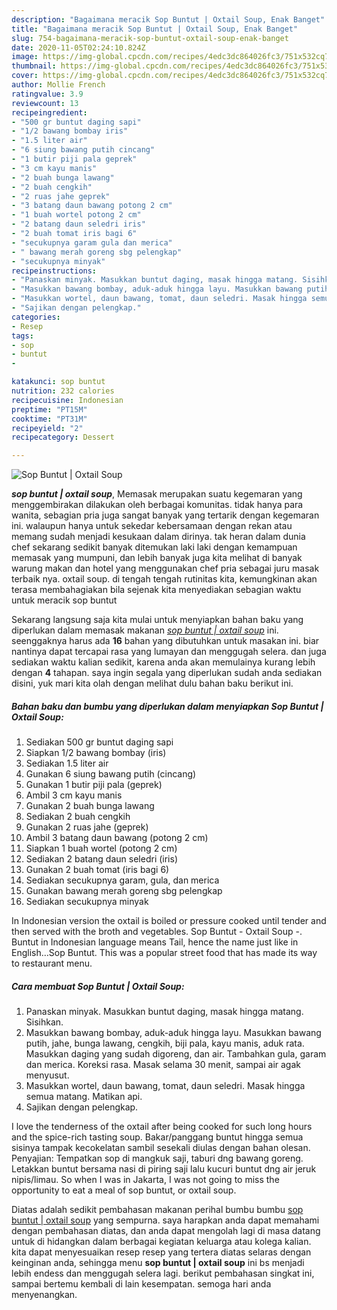```yaml
---
description: "Bagaimana meracik Sop Buntut | Oxtail Soup, Enak Banget"
title: "Bagaimana meracik Sop Buntut | Oxtail Soup, Enak Banget"
slug: 754-bagaimana-meracik-sop-buntut-oxtail-soup-enak-banget
date: 2020-11-05T02:24:10.824Z
image: https://img-global.cpcdn.com/recipes/4edc3dc864026fc3/751x532cq70/sop-buntut-oxtail-soup-foto-resep-utama.jpg
thumbnail: https://img-global.cpcdn.com/recipes/4edc3dc864026fc3/751x532cq70/sop-buntut-oxtail-soup-foto-resep-utama.jpg
cover: https://img-global.cpcdn.com/recipes/4edc3dc864026fc3/751x532cq70/sop-buntut-oxtail-soup-foto-resep-utama.jpg
author: Mollie French
ratingvalue: 3.9
reviewcount: 13
recipeingredient:
- "500 gr buntut daging sapi"
- "1/2 bawang bombay iris"
- "1.5 liter air"
- "6 siung bawang putih cincang"
- "1 butir piji pala geprek"
- "3 cm kayu manis"
- "2 buah bunga lawang"
- "2 buah cengkih"
- "2 ruas jahe geprek"
- "3 batang daun bawang potong 2 cm"
- "1 buah wortel potong 2 cm"
- "2 batang daun seledri iris"
- "2 buah tomat iris bagi 6"
- "secukupnya garam gula dan merica"
- " bawang merah goreng sbg pelengkap"
- "secukupnya minyak"
recipeinstructions:
- "Panaskan minyak. Masukkan buntut daging, masak hingga matang. Sisihkan."
- "Masukkan bawang bombay, aduk-aduk hingga layu. Masukkan bawang putih, jahe, bunga lawang, cengkih, biji pala, kayu manis, aduk rata. Masukkan daging yang sudah digoreng, dan air. Tambahkan gula, garam dan merica. Koreksi rasa. Masak selama 30 menit, sampai air agak menyusut."
- "Masukkan wortel, daun bawang, tomat, daun seledri. Masak hingga semua matang. Matikan api."
- "Sajikan dengan pelengkap."
categories:
- Resep
tags:
- sop
- buntut
- 

katakunci: sop buntut  
nutrition: 232 calories
recipecuisine: Indonesian
preptime: "PT15M"
cooktime: "PT31M"
recipeyield: "2"
recipecategory: Dessert

---
```



![Sop Buntut | Oxtail Soup](https://img-global.cpcdn.com/recipes/4edc3dc864026fc3/751x532cq70/sop-buntut-oxtail-soup-foto-resep-utama.jpg)

<b><i>sop buntut | oxtail soup</i></b>, Memasak merupakan suatu kegemaran yang menggembirakan dilakukan oleh berbagai komunitas. tidak hanya para wanita, sebagian pria juga sangat banyak yang tertarik dengan kegemaran ini. walaupun hanya untuk sekedar kebersamaan dengan rekan atau memang sudah menjadi kesukaan dalam dirinya. tak heran dalam dunia chef sekarang sedikit banyak ditemukan laki laki dengan kemampuan memasak yang mumpuni, dan lebih banyak juga kita melihat di banyak warung makan dan hotel yang menggunakan chef pria sebagai juru masak terbaik nya.
 oxtail soup</i>. di tengah tengah rutinitas kita, kemungkinan akan terasa membahagiakan bila sejenak kita menyediakan sebagian waktu untuk meracik sop buntut 

Sekarang langsung saja kita mulai untuk menyiapkan bahan baku yang diperlukan dalam memasak makanan <u><i>sop buntut | oxtail soup</i></u> ini. seenggaknya harus ada <b>16</b> bahan yang dibutuhkan untuk masakan ini. biar nantinya dapat tercapai rasa yang lumayan dan menggugah selera. dan juga sediakan waktu kalian sedikit, karena anda akan memulainya kurang lebih dengan <b>4</b> tahapan. saya ingin segala yang diperlukan sudah anda sediakan disini, yuk mari kita olah dengan melihat dulu bahan baku berikut ini.

<!--inarticleads1-->

##### Bahan baku dan bumbu yang diperlukan dalam menyiapkan Sop Buntut | Oxtail Soup:

1. Sediakan 500 gr buntut daging sapi
1. Siapkan 1/2 bawang bombay (iris)
1. Sediakan 1.5 liter air
1. Gunakan 6 siung bawang putih (cincang)
1. Gunakan 1 butir piji pala (geprek)
1. Ambil 3 cm kayu manis
1. Gunakan 2 buah bunga lawang
1. Sediakan 2 buah cengkih
1. Gunakan 2 ruas jahe (geprek)
1. Ambil 3 batang daun bawang (potong 2 cm)
1. Siapkan 1 buah wortel (potong 2 cm)
1. Sediakan 2 batang daun seledri (iris)
1. Gunakan 2 buah tomat (iris bagi 6)
1. Sediakan secukupnya garam, gula, dan merica
1. Gunakan  bawang merah goreng sbg pelengkap
1. Sediakan secukupnya minyak


In Indonesian version the oxtail is boiled or pressure cooked until tender and then served with the broth and vegetables. Sop Buntut - Oxtail Soup -. Buntut in Indonesian language means Tail, hence the name just like in English…Sop Buntut. This was a popular street food that has made its way to restaurant menu. 

<!--inarticleads2-->

##### Cara membuat Sop Buntut | Oxtail Soup:

1. Panaskan minyak. Masukkan buntut daging, masak hingga matang. Sisihkan.
1. Masukkan bawang bombay, aduk-aduk hingga layu. Masukkan bawang putih, jahe, bunga lawang, cengkih, biji pala, kayu manis, aduk rata. Masukkan daging yang sudah digoreng, dan air. Tambahkan gula, garam dan merica. Koreksi rasa. Masak selama 30 menit, sampai air agak menyusut.
1. Masukkan wortel, daun bawang, tomat, daun seledri. Masak hingga semua matang. Matikan api.
1. Sajikan dengan pelengkap.


I love the tenderness of the oxtail after being cooked for such long hours and the spice-rich tasting soup. Bakar/panggang buntut hingga semua sisinya tampak kecokelatan sambil sesekali diulas dengan bahan olesan. Penyajian: Tempatkan sop di mangkuk saji, taburi dng bawang goreng. Letakkan buntut bersama nasi di piring saji lalu kucuri buntut dng air jeruk nipis/limau. So when I was in Jakarta, I was not going to miss the opportunity to eat a meal of sop buntut, or oxtail soup. 

Diatas adalah sedikit pembahasan makanan perihal bumbu bumbu <u>sop buntut | oxtail soup</u> yang sempurna. saya harapkan anda dapat memahami dengan pembahasan diatas, dan anda dapat mengolah lagi di masa datang untuk di hidangkan dalam berbagai kegiatan keluarga atau kolega kalian. kita dapat menyesuaikan resep resep yang tertera diatas selaras dengan keinginan anda, sehingga menu <b>sop buntut | oxtail soup</b> ini bs menjadi lebih endess dan menggugah selera lagi. berikut pembahasan singkat ini, sampai bertemu kembali di lain kesempatan. semoga hari anda menyenangkan.
